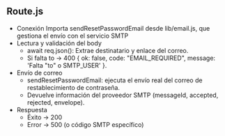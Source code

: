 ## Route.js
- Conexión
  Importa sendResetPasswordEmail desde lib/email.js, que gestiona el envío con el servicio SMTP
- Lectura y validación del body
  - await req.json(): Extrae destinatario y enlace del correo.
  - Si falta to → 400 { ok: false, code: "EMAIL_REQUIRED", message: 'Falta "to" o SMTP_USER' }.
- Envío de correo
  - sendResetPasswordEmail: ejecuta el envío real del correo de restablecimiento de contraseña.
  - Devuelve información del proveedor SMTP (messageId, accepted, rejected, envelope).
- Respuesta
  - Éxito → 200
  - Error → 500 (o código SMTP específico)
